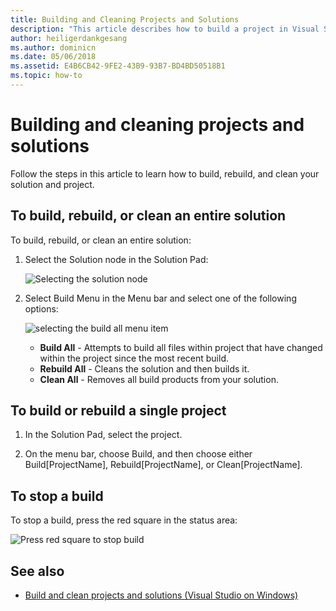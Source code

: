 ```yaml
---
title: Building and Cleaning Projects and Solutions
description: "This article describes how to build a project in Visual Studio for Mac"
author: heiligerdankgesang
ms.author: dominicn
ms.date: 05/06/2018
ms.assetid: E4B6CB42-9FE2-43B9-93B7-BD4BD50518B1
ms.topic: how-to
---
```

# Building and cleaning projects and solutions

Follow the steps in this article to learn how to build, rebuild, and clean your solution and project.

## To build, rebuild, or clean an entire solution

To build, rebuild, or clean an entire solution:

1. Select the Solution node in the Solution Pad:

    ![Selecting the solution node](media/compiling-and-building-image1.png)

2. Select Build Menu in the Menu bar and select one of the following options:

    ![selecting the build all menu item](media/compiling-and-building-image2.png)

    * **Build All** - Attempts to build all files within project that have changed within the project since the most recent build.
    * **Rebuild All** - Cleans the solution and then builds it.
    * **Clean All** - Removes all build products from your solution.

## To build or rebuild a single project

1. In the Solution Pad, select the project.

2. On the menu bar, choose Build, and then choose either Build[ProjectName], Rebuild[ProjectName], or Clean[ProjectName].

## To stop a build

To stop a build, press the red square in the status area:

![Press red square to stop build](media/compiling-and-building-image3.png)

## See also

- [Build and clean projects and solutions (Visual Studio on Windows)](/visualstudio/ide/building-and-cleaning-projects-and-solutions-in-visual-studio)